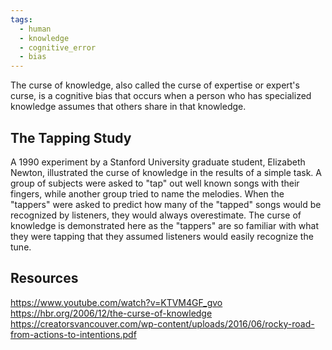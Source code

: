 ```yaml
---
tags:
  - human
  - knowledge
  - cognitive_error
  - bias
---
```

The curse of knowledge, also called the curse of expertise or expert's curse, is a cognitive bias that occurs when a person who has specialized knowledge assumes that others share in that knowledge.

## The Tapping Study
A 1990 experiment by a Stanford University graduate student, Elizabeth Newton, illustrated the curse of knowledge in the results of a simple task. A group of subjects were asked to "tap" out well known songs with their fingers, while another group tried to name the melodies. When the "tappers" were asked to predict how many of the "tapped" songs would be recognized by listeners, they would always overestimate. The curse of knowledge is demonstrated here as the "tappers" are so familiar with what they were tapping that they assumed listeners would easily recognize the tune.

## Resources
https://www.youtube.com/watch?v=KTVM4GF_gvo
https://hbr.org/2006/12/the-curse-of-knowledge
https://creatorsvancouver.com/wp-content/uploads/2016/06/rocky-road-from-actions-to-intentions.pdf